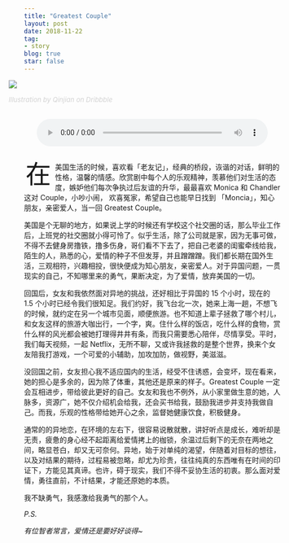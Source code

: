 ```yaml
---
title: "Greatest Couple"
layout: post
date: 2018-11-22
tag:
- story
blog: true
star: false
---
```

<style>

@media screen (min-width: 1000px) { 
  .wrapper-hero {
  }
 }

ul li {line-height: unset;}

.wrapper-hero {
  width: 112%;
  margin-left: -6%;
}
 
.fl {
  float: left;
  font-size: 50px;
  line-height: 50px;
  padding-top: 0;
  padding-right: 8px;
  padding-left: 3px;
}
</style>

<div class="wrapper-hero">

<img src="{{site.url}}/assets/images/follow-heart.gif" />

<a class="link-to-author"
   style="
          font-style: italic;
          text-decoration: none;
          color: lightgray;
          font-size: 13px;
          display: block;
          margin-top: 10px;
         "
href="https://dribbble.com/UIcousin">Illustration by Qinjian on Dribbble</a>
</div>

<audio style="display: block; margin: 30px auto; width: 90%;" src="{{site.url}}/assets/audio/follow-heart.mp3" controls="controls" ></audio>

<span class="fl">在</span>美国生活的时候，喜欢看「老友记」，经典的桥段，诙谐的对话，鲜明的性格，温馨的情感。欣赏剧中每个人的乐观精神，羡慕他们对生活的态度，嫉妒他们每次争执过后友谊的升华，最最喜欢 Monica 和 Chandler 这对 Couple，小吵小闹， 欢喜冤家，希望自己也能早日找到 「Moncia」，知心朋友，亲密爱人，当一回 Greatest Couple。

美国是个无聊的地方，如果说上学的时候还有学校这个社交圈的话，那么毕业工作后，上班党的社交圈就小得可怜了。似乎生活，除了公司就是家，因为无事可做，不得不去健身房撸铁，撸多伤身，哥们看不下去了，把自己老婆的闺蜜牵线给我，陌生的人，熟悉的心，爱情的种子不但发芽，并且蹭蹭蹭。我们都长期在国外生活，三观相符，兴趣相投，很快便成为知心朋友，亲密爱人。对于异国问题，一贯现实的自己，不知哪里来的勇气，果断决定，为了爱情，放弃美国的一切。

回国后，女友和我依然面对异地的挑战，还好相比于异国的 15 个小时，现在的 1.5 个小时已经令我们很知足。我们约好，我飞台北一次，她来上海一趟，不想飞的时候，就约定在另一个城市见面，顺便旅游。也不知道上辈子拯救了哪个村儿，和女友这样的旅游大咖出行，一个字，爽。住什么样的饭店，吃什么样的食物，赏什么样的风光都会被她打理得井井有条，而我只需要悉心陪伴，尽情享受。平时，我们每天视频，一起 Netflix，无所不聊，又或许我拯救的是整个世界，换来个女友陪我打游戏，一个可爱的小辅助，加攻加防，做视野，美滋滋。

没回国之前，女友担心我不适应国内的生活，经受不住诱惑，会变坏，现在看来，她的担心是多余的，因为除了体重，其他还是原来的样子。Greatest Couple 一定会互相进步，带给彼此更好的自己。女友和我也不例外，从小家里做生意的她，人脉多，资源广，她不仅介绍机会给我，还会买书给我，鼓励我进步并支持我做自己。而我，乐观的性格带给她开心之余，监督她健康饮食，积极健身。

通常的的异地恋，在环境的左右下，很容易说散就散，讲好听点是成长，难听却是无责，疲惫的身心经不起距离给爱情拷上的枷锁，余温过后剩下的无奈在两地之间，略显苍白，却又无可奈何。异地，始于对单纯的渴望，伴随着对目标的想往，以及对结果的期待，过程易被忽略，却尤为珍贵，往往纯真的东西唯有在时间的印证下，方能见其真谛。也许，碍于现实，我们不得不妥协生活的初衷。那么面对爱情，勇往直前，不计结果，才能还原她的本质。

我不缺勇气，我感激给我勇气的那个人。

*P.S.*

*有位智者常言，爱情还是要好好谈得~*
